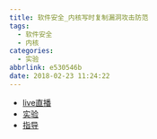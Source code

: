 ```yaml
---
title: 软件安全_内核写时复制漏洞攻击防范
tags:
  - 软件安全
  - 内核
categories:
  - 实验
abbrlink: e530546b
date: 2018-02-23 11:24:22
---
```


- [live直播](https://www.zhihu.com/lives/950313705246814208)
- [实验](http://www.cis.syr.edu/~wedu/seed/Labs_12.04/Software/Dirty_COW/)
- [指导](https://zhuanlan.zhihu.com/p/32563704)

